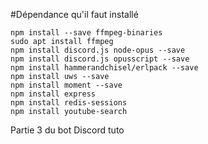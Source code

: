 #Dépendance qu'il faut installé

    npm install --save ffmpeg-binaries
    sudo apt install ffmpeg
    npm install discord.js node-opus --save
    npm install discord.js opusscript --save
    npm install hammerandchisel/erlpack --save
    npm install uws --save
    npm install moment --save
    npm install express
    npm install redis-sessions
    npm install youtube-search

Partie 3 du bot Discord tuto
